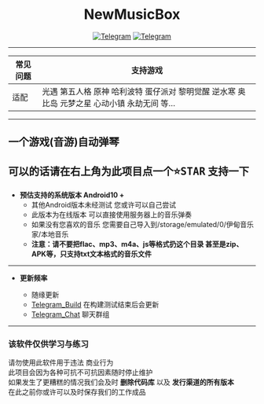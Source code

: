 <div align="center">
    <h1 > NewMusicBox </h1>

[![Telegram](https://img.shields.io/static/v1?label=Telegram&message=Channel&color=0088cc)](https://t.me/xiaoyu7533)
[![Telegram](https://img.shields.io/static/v1?label=Telegram&message=Chat&color=0088cc)](https://t.me/XiaoYu_Chat)
</div>

---

| 常见问题 | 支持游戏                               |
| -------- | ------------------------------------ |
| 适配 | 光遇 第五人格 原神 哈利波特 蛋仔派对 黎明觉醒 逆水寒 奥比岛 元梦之星 心动小镇 永劫无间 等… |

---

## 一个游戏(音游)自动弹琴

## 可以的话请在右上角为此项目点一个<kbd>:star:STAR</kbd> 支持一下

* **预估支持的系统版本 Android10 +**  
    * 其他Android版本未经测试 您或许可以自己尝试 
    * 此版本为在线版本 可以直接使用服务器上的音乐弹奏 
    * 如果没有您喜欢的音乐 您需要自己导入到/storage/emulated/0/伊甸音乐家/本地音乐
    * **注意：请不要把flac、mp3、m4a、js等格式扔这个目录 甚至是zip、APK等，只支持txt文本格式的音乐文件**


 ---
* **更新频率**

    -  随缘更新
    - [Telegram_Build](https://xiaoyu7533) 在构建测试结束后会更新
    - [Telegram_Chat](https://XiaoYu_Chat) 聊天群组

---  

### 该软件仅供学习与练习  
请勿使用此软件用于违法 商业行为  
此项目会因为各种可抗不可抗因素随时停止维护  
如果发生了更糟糕的情况我们会及时 **删除代码库** 以及 **发行渠道的所有版本**  
在此之前你或许可以及时保存我们的工作成品